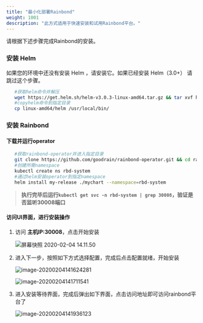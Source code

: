 ```yaml
---
title: "最小化部署Rainbond"
weight: 1001
description: "此方式适用于快速安装和试用Rainbond平台。"
---
```


请根据下述步骤完成Rainbond的安装。

### 安装 Helm

如果您的环境中还没有安装 Helm ，请安装它。如果已经安装 Helm（3.0+） 请跳过这个步骤。

```bash
   #获取helm命令并解压
   wget https://get.helm.sh/helm-v3.0.3-linux-amd64.tar.gz && tar xvf helm-v3.0.3-linux-amd64.tar.gz
   #copyhelm命令到指定目录
   cp linux-amd64/helm /usr/local/bin/
```

### 安装 Rainbond

#### 下载并运行operator

```bash
   #获取rainbond-operator并进入指定目录
   git clone https://github.com/goodrain/rainbond-operator.git && cd rainbond-operator
   #创建所需namespace
   kubectl create ns rbd-system
   #通过helm安装operator到指定namespace
   helm install my-release ./mychart --namespace=rbd-system
```

> **执行完毕后运行```kubectl get svc -n rbd-system | grep 30008```，验证是否监听30008端口**

#### 访问UI界面，进行安装操作

   1. 访问 **主机IP:30008**，点击开始安装

      ![屏幕快照 2020-02-04 14.11.50](https://grstatic.oss-cn-shanghai.aliyuncs.com/images/5.2/rainbond-install-1.jpg)

   2. 进入下一步，按照如下方式选择配置，完成后点击配置就绪，开始安装

      ![image-20200204141624281](https://grstatic.oss-cn-shanghai.aliyuncs.com/images/5.2/rainbond-install-2.jpg)

      ![image-20200204141711541](https://grstatic.oss-cn-shanghai.aliyuncs.com/images/5.2/rainbond-install-3.jpg)

   3. 进入安装等待界面，完成后弹出如下界面，点击访问地址即可访问rainbond平台了

      ![image-20200204141936123](https://grstatic.oss-cn-shanghai.aliyuncs.com/images/5.2/rainbond-install-4.jpg)
